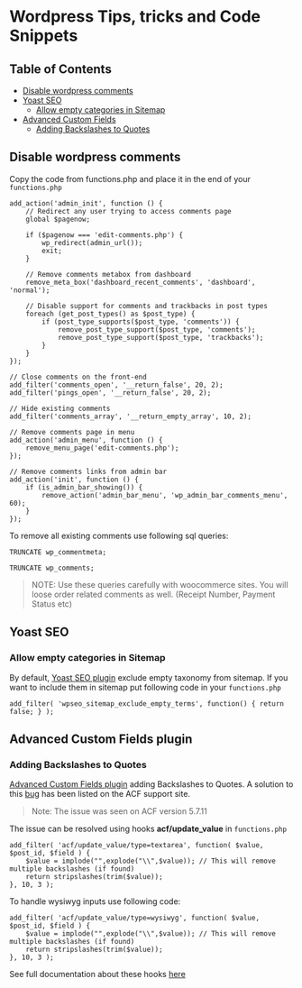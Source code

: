 # Wordpress Tips, tricks and Code Snippets


## Table of Contents

- [Disable wordpress comments](#disable-wordpress-comments)
- [Yoast SEO](#yoast-seo)
    - [Allow empty categories in Sitemap](#allow-empty-categories-in-sitemap)
- [Advanced Custom Fields](#advanced-custom-fields)
    - [Adding Backslashes to Quotes](#adding-backslashes-to-quotes)

## Disable wordpress comments

Copy the code from functions.php and place it in the end of your `functions.php`

```
add_action('admin_init', function () {
    // Redirect any user trying to access comments page
    global $pagenow;
    
    if ($pagenow === 'edit-comments.php') {
        wp_redirect(admin_url());
        exit;
    }

    // Remove comments metabox from dashboard
    remove_meta_box('dashboard_recent_comments', 'dashboard', 'normal');

    // Disable support for comments and trackbacks in post types
    foreach (get_post_types() as $post_type) {
        if (post_type_supports($post_type, 'comments')) {
            remove_post_type_support($post_type, 'comments');
            remove_post_type_support($post_type, 'trackbacks');
        }
    }
});

// Close comments on the front-end
add_filter('comments_open', '__return_false', 20, 2);
add_filter('pings_open', '__return_false', 20, 2);

// Hide existing comments
add_filter('comments_array', '__return_empty_array', 10, 2);

// Remove comments page in menu
add_action('admin_menu', function () {
    remove_menu_page('edit-comments.php');
});

// Remove comments links from admin bar
add_action('init', function () {
    if (is_admin_bar_showing()) {
        remove_action('admin_bar_menu', 'wp_admin_bar_comments_menu', 60);
    }
});
```

To remove all existing comments use following sql queries:

```
TRUNCATE wp_commentmeta;

TRUNCATE wp_comments;
``` 

>NOTE: Use these queries carefully with woocommerce sites. You will loose order related comments as well. (Receipt Number, Payment Status etc)


## Yoast SEO

### Allow empty categories in Sitemap

By default, [Yoast SEO plugin](https://en-au.wordpress.org/plugins/wordpress-seo/) exclude empty taxonomy from sitemap. If you want to include them in sitemap put following code in your `functions.php`


```
add_filter( 'wpseo_sitemap_exclude_empty_terms', function() { return false; } ); 
```

## Advanced Custom Fields plugin

### Adding Backslashes to Quotes
[Advanced Custom Fields plugin](https://wordpress.org/plugins/advanced-custom-fields/) adding Backslashes to Quotes. A solution to this [bug](https://support.advancedcustomfields.com/forums/topic/5-7-1-1-adding-backslashes-to-quotes/) has been listed on the ACF support site.

>Note: The issue was seen on ACF version 5.7.11

The issue can be resolved using hooks **acf/update_value** in `functions.php`

```
add_filter( 'acf/update_value/type=textarea', function( $value, $post_id, $field ) { 
    $value = implode("",explode("\\",$value)); // This will remove multiple backslashes (if found)
    return stripslashes(trim($value));
}, 10, 3 ); 
```

To handle wysiwyg inputs use following code:
``` 
add_filter( 'acf/update_value/type=wysiwyg', function( $value, $post_id, $field ) { 
    $value = implode("",explode("\\",$value)); // This will remove multiple backslashes (if found)
    return stripslashes(trim($value));
}, 10, 3 ); 
```

See full documentation about these hooks [here](https://www.advancedcustomfields.com/resources/acf-update_value/)
